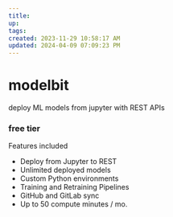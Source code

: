 ```yaml
---
title:
up: 
tags: 
created: 2023-11-29 10:58:17 AM
updated: 2024-04-09 07:09:23 PM
---
```

# modelbit
deploy ML models from jupyter with REST APIs

### free tier 
Features included

- Deploy from Jupyter to REST
- Unlimited deployed models
- Custom Python environments
- Training and Retraining Pipelines
- GitHub and GitLab sync
- Up to 50 compute minutes / mo.